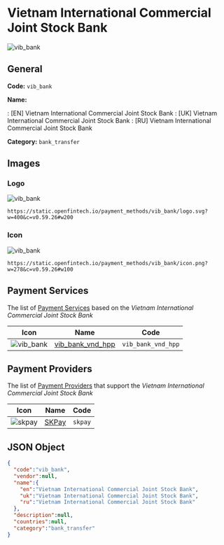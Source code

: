 
# Vietnam International Commercial Joint Stock Bank 
![vib_bank](https://static.openfintech.io/payment_methods/vib_bank/logo.svg?w=400&c=v0.59.26#w200)  

## General 
**Code:** `vib_bank` 
 
**Name:** 
 
:	[EN] Vietnam International Commercial Joint Stock Bank 
:	[UK] Vietnam International Commercial Joint Stock Bank 
:	[RU] Vietnam International Commercial Joint Stock Bank 
 
**Category:** `bank_transfer` 
 

## Images 

### Logo 
![vib_bank](https://static.openfintech.io/payment_methods/vib_bank/logo.svg?w=400&c=v0.59.26#w200)  

```
https://static.openfintech.io/payment_methods/vib_bank/logo.svg?w=400&c=v0.59.26#w200
```  

### Icon 
![vib_bank](https://static.openfintech.io/payment_methods/vib_bank/icon.png?w=278&c=v0.59.26#w100)  

```
https://static.openfintech.io/payment_methods/vib_bank/icon.png?w=278&c=v0.59.26#w100
```  

## Payment Services 
 
The list of [Payment Services](/payment-services/) based on the _Vietnam International Commercial Joint Stock Bank_ 

|Icon|Name|Code| 
|:---:|:---:|:---:| 
|![vib_bank](https://static.openfintech.io/payment_methods/vib_bank/icon.png?w=278&c=v0.59.26#w100) |[vib_bank_vnd_hpp](/payment-services/vib_bank_vnd_hpp/)|`vib_bank_vnd_hpp`| 
 

## Payment Providers 
 
The list of [Payment Providers](/payment-providers/) that support the _Vietnam International Commercial Joint Stock Bank_ 

|Icon|Name|Code| 
|:---:|:---:|:---:| 
|![skpay](https://static.openfintech.io/payment_providers/skpay/icon.png?w=278&c=v0.59.26#w100) |[SKPay](/payment-providers/skpay/)|`skpay`| 
 

## JSON Object 

```json
{
  "code":"vib_bank",
  "vendor":null,
  "name":{
    "en":"Vietnam International Commercial Joint Stock Bank",
    "uk":"Vietnam International Commercial Joint Stock Bank",
    "ru":"Vietnam International Commercial Joint Stock Bank"
  },
  "description":null,
  "countries":null,
  "category":"bank_transfer"
}
```  
